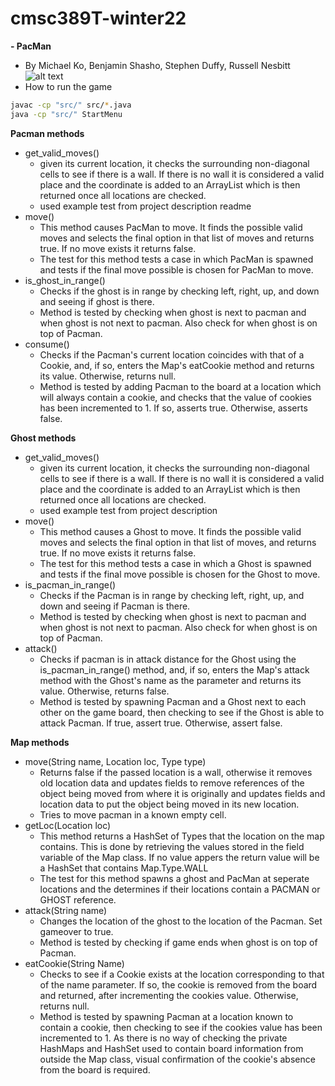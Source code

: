 # cmsc389T-winter22


**- PacMan**
- By Michael Ko, Benjamin Shasho, Stephen Duffy, Russell Nesbitt
![alt text](https://github.com/cmsc388T-winter22/Team3/blob/main/Projects/P1/Screen%20Shot%202022-01-10%20at%2013.25.53.png)
- How to run the game
```bash
javac -cp "src/" src/*.java
java -cp "src/" StartMenu
```

**Pacman methods**
- get_valid_moves()
  - given its current location, it checks the surrounding non-diagonal cells to see if there is a wall. If there is no wall it is considered a valid place and the coordinate is added to an ArrayList which is then returned once all locations are checked.
  - used example test from project description readme
- move()
  - This method causes PacMan to move. It finds the possible valid moves and selects the final option in that list of moves and returns true. If no move exists it returns false.
  - The test for this method tests a case in which PacMan is spawned and tests if the final move possible is chosen for PacMan to move.
- is_ghost_in_range()
   - Checks if the ghost is in range by checking left, right, up, and down and seeing if ghost is there.
   - Method is tested by checking when ghost is next to pacman and when ghost is not next to pacman. Also check for when ghost is on top of Pacman.
- consume()
   - Checks if the Pacman's current location coincides with that of a Cookie, and, if so, enters the Map's eatCookie method and returns its value. Otherwise, returns null.
   - Method is tested by adding Pacman to the board at a location which will always contain a cookie, and checks that the value of cookies has been incremented to 1. If so, asserts true. Otherwise, asserts false.

**Ghost methods**
- get_valid_moves()
  - given its current location, it checks the surrounding non-diagonal cells to see if there is a wall. If there is no wall it is considered a valid place and the coordinate is added to an ArrayList which is then returned once all locations are checked.
  - used example test from project description
- move()
  - This method causes a Ghost to move. It finds the possible valid moves and selects the final option in that list of moves, and returns true. If no move exists it returns false.
  - The test for this method tests a case in which a Ghost is spawned and tests if the final move possible is chosen for the Ghost to move.
- is_pacman_in_range()
   - Checks if the Pacman is in range by checking left, right, up, and down and seeing if Pacman is there.
   - Method is tested by checking when ghost is next to pacman and when ghost is not next to pacman. Also check for when ghost is on top of Pacman.
- attack()
  - Checks if pacman is in attack distance for the Ghost using the is_pacman_in_range() method, and, if so, enters the Map's attack method with the Ghost's name as the             parameter and returns its value. Otherwise, returns false.
  - Method is tested by spawning Pacman and a Ghost next to each other on the game board, then checking to see if the Ghost is able to attack Pacman. If true, assert true.         Otherwise, assert false.
 
**Map methods**
- move(String name, Location loc, Type type)
  - Returns false if the passed location is a wall, otherwise it removes old location data and updates fields to remove references of the object being moved from where it is originally and updates fields and location data to put the object being moved in its new location. 
  - Tries to move pacman in a known empty cell.
- getLoc(Location loc)
  - This method returns a HashSet of Types that the location on the map contains. This is done by retrieving the values stored in the field variable of the Map class. If no value appers the return value will be a HashSet that contains Map.Type.WALL
  - The test for this method spawns a ghost and PacMan at seperate locations and the determines if their locations contain a PACMAN or GHOST reference. 
- attack(String name)
  - Changes the location of the ghost to the location of the Pacman. Set gameover to true.
  - Method is tested by checking if game ends when ghost is on top of Pacman.
- eatCookie(String Name)
  - Checks to see if a Cookie exists at the location corresponding to that of the name parameter. If so, the cookie is removed from the board and returned, after incrementing       the cookies value. Otherwise, returns null.
  - Method is tested by spawning Pacman at a location known to contain a cookie, then checking to see if the cookies value has been incremented to 1. As there is no way of         checking the private HashMaps and HashSet used to contain board information from outside the Map class, visual confirmation of the cookie's absence from the board is           required.

